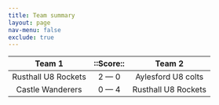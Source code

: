 ```yaml
---
title: Team summary
layout: page
nav-menu: false
exclude: true
---
```




|       Team 1        |  ::Score::  |       Team 2        |
|:-------------------:|:-----------:|:-------------------:|
| Rusthall U8 Rockets | 2 &mdash; 0 | Aylesford U8 colts  |
|  Castle Wanderers   | 0 &mdash; 4 | Rusthall U8 Rockets |

 <br /><br /><br />